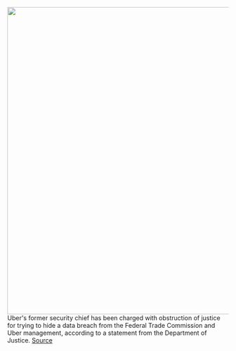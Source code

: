 <img src='https://cdn.vox-cdn.com/thumbor/d580mRPnvV4KBmS3iMJwG7eLz9w=/0x0:2040x1360/1200x800/filters:focal(857x517:1183x843)/cdn.vox-cdn.com/uploads/chorus_image/image/67237111/acastro_180927_1777_uber_0001.0.jpg' width='700px' /><br/>
Uber's former security chief has been charged with obstruction of justice for trying to hide a data breach from the Federal Trade Commission and Uber management, according to a statement from the Department of Justice.
<a href='https://www.theverge.com/2020/8/20/21377849/uber-hack-2016-data-breach-former-security-chief-hush-money-doj-ftc'> Source <a/>